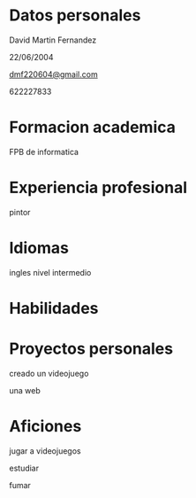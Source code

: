 # Datos personales

David Martin Fernandez

22/06/2004

dmf220604@gmail.com

622227833

# Formacion academica

FPB de informatica

# Experiencia profesional

pintor

# Idiomas

ingles nivel intermedio

# Habilidades

# Proyectos personales

creado un videojuego

una web 

# Aficiones

jugar a videojuegos 

estudiar

fumar

